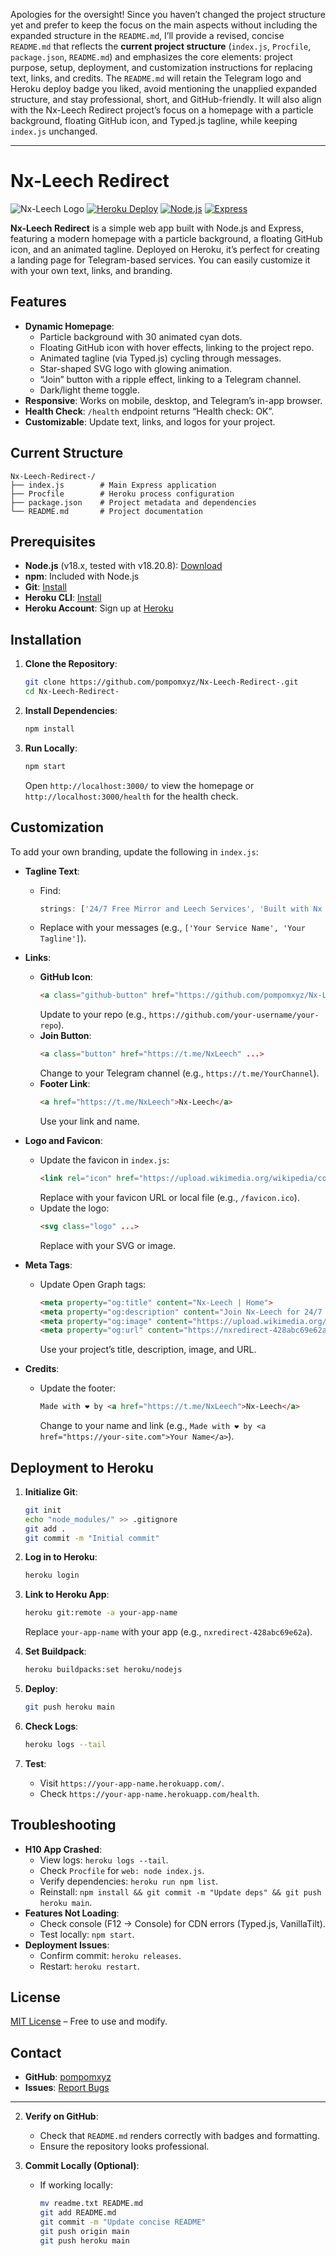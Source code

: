 Apologies for the oversight! Since you haven’t changed the project structure yet and prefer to keep the focus on the main aspects without including the expanded structure in the `README.md`, I’ll provide a revised, concise `README.md` that reflects the **current project structure** (`index.js`, `Procfile`, `package.json`, `README.md`) and emphasizes the core elements: project purpose, setup, deployment, and customization instructions for replacing text, links, and credits. The `README.md` will retain the Telegram logo and Heroku deploy badge you liked, avoid mentioning the unapplied expanded structure, and stay professional, short, and GitHub-friendly. It will also align with the Nx-Leech Redirect project’s focus on a homepage with a particle background, floating GitHub icon, and Typed.js tagline, while keeping `index.js` unchanged.

---

# Nx-Leech Redirect

![Nx-Leech Logo](https://upload.wikimedia.org/wikipedia/commons/8/82/Telegram_logo.svg)
[![Heroku Deploy](https://img.shields.io/badge/Heroku-Deployed-430098?style=flat-square&logo=heroku)](https://nxredirect-428abc69e62a.herokuapp.com/)
[![Node.js](https://img.shields.io/badge/Node.js-v18.20.8-green?style=flat-square&logo=node.js)](https://nodejs.org/)
[![Express](https://img.shields.io/badge/Express-v4.18.2-blue?style=flat-square&logo=express)](https://expressjs.com/)

**Nx-Leech Redirect** is a simple web app built with Node.js and Express, featuring a modern homepage with a particle background, a floating GitHub icon, and an animated tagline. Deployed on Heroku, it’s perfect for creating a landing page for Telegram-based services. You can easily customize it with your own text, links, and branding.

## Features

- **Dynamic Homepage**:
  - Particle background with 30 animated cyan dots.
  - Floating GitHub icon with hover effects, linking to the project repo.
  - Animated tagline (via Typed.js) cycling through messages.
  - Star-shaped SVG logo with glowing animation.
  - “Join” button with a ripple effect, linking to a Telegram channel.
  - Dark/light theme toggle.
- **Responsive**: Works on mobile, desktop, and Telegram’s in-app browser.
- **Health Check**: `/health` endpoint returns “Health check: OK”.
- **Customizable**: Update text, links, and logos for your project.

## Current Structure

```
Nx-Leech-Redirect-/
├── index.js        # Main Express application
├── Procfile        # Heroku process configuration
├── package.json    # Project metadata and dependencies
└── README.md       # Project documentation
```

## Prerequisites

- **Node.js** (v18.x, tested with v18.20.8): [Download](https://nodejs.org/)
- **npm**: Included with Node.js
- **Git**: [Install](https://git-scm.com/downloads)
- **Heroku CLI**: [Install](https://devcenter.heroku.com/articles/heroku-cli)
- **Heroku Account**: Sign up at [Heroku](https://www.heroku.com/)

## Installation

1. **Clone the Repository**:
   ```bash
   git clone https://github.com/pompomxyz/Nx-Leech-Redirect-.git
   cd Nx-Leech-Redirect-
   ```

2. **Install Dependencies**:
   ```bash
   npm install
   ```

3. **Run Locally**:
   ```bash
   npm start
   ```
   Open `http://localhost:3000/` to view the homepage or `http://localhost:3000/health` for the health check.

## Customization

To add your own branding, update the following in `index.js`:

- **Tagline Text**:
  - Find:
    ```javascript
    strings: ['24/7 Free Mirror and Leech Services', 'Built with Nx Leech 🔧♨️']
    ```
  - Replace with your messages (e.g., `['Your Service Name', 'Your Tagline']`).

- **Links**:
  - **GitHub Icon**:
    ```html
    <a class="github-button" href="https://github.com/pompomxyz/Nx-Leech-Redirect-" ...>
    ```
    Update to your repo (e.g., `https://github.com/your-username/your-repo`).
  - **Join Button**:
    ```html
    <a class="button" href="https://t.me/NxLeech" ...>
    ```
    Change to your Telegram channel (e.g., `https://t.me/YourChannel`).
  - **Footer Link**:
    ```html
    <a href="https://t.me/NxLeech">Nx-Leech</a>
    ```
    Use your link and name.

- **Logo and Favicon**:
  - Update the favicon in `index.js`:
    ```html
    <link rel="icon" href="https://upload.wikimedia.org/wikipedia/commons/8/82/Telegram_logo.svg" ...>
    ```
    Replace with your favicon URL or local file (e.g., `/favicon.ico`).
  - Update the logo:
    ```html
    <svg class="logo" ...>
    ```
    Replace with your SVG or image.

- **Meta Tags**:
  - Update Open Graph tags:
    ```html
    <meta property="og:title" content="Nx-Leech | Home">
    <meta property="og:description" content="Join Nx-Leech for 24/7 free mirror and leech services, built with ❤️🚀">
    <meta property="og:image" content="https://upload.wikimedia.org/wikipedia/commons/8/82/Telegram_logo.svg">
    <meta property="og:url" content="https://nxredirect-428abc69e62a.herokuapp.com/">
    ```
    Use your project’s title, description, image, and URL.

- **Credits**:
  - Update the footer:
    ```html
    Made with ❤️ by <a href="https://t.me/NxLeech">Nx-Leech</a>
    ```
    Change to your name and link (e.g., `Made with ❤️ by <a href="https://your-site.com">Your Name</a>`).

## Deployment to Heroku

1. **Initialize Git**:
   ```bash
   git init
   echo "node_modules/" >> .gitignore
   git add .
   git commit -m "Initial commit"
   ```

2. **Log in to Heroku**:
   ```bash
   heroku login
   ```

3. **Link to Heroku App**:
   ```bash
   heroku git:remote -a your-app-name
   ```
   Replace `your-app-name` with your app (e.g., `nxredirect-428abc69e62a`).

4. **Set Buildpack**:
   ```bash
   heroku buildpacks:set heroku/nodejs
   ```

5. **Deploy**:
   ```bash
   git push heroku main
   ```

6. **Check Logs**:
   ```bash
   heroku logs --tail
   ```

7. **Test**:
   - Visit `https://your-app-name.herokuapp.com/`.
   - Check `https://your-app-name.herokuapp.com/health`.

## Troubleshooting

- **H10 App Crashed**:
  - View logs: `heroku logs --tail`.
  - Check `Procfile` for `web: node index.js`.
  - Verify dependencies: `heroku run npm list`.
  - Reinstall: `npm install && git commit -m "Update deps" && git push heroku main`.
- **Features Not Loading**:
  - Check console (F12 → Console) for CDN errors (Typed.js, VanillaTilt).
  - Test locally: `npm start`.
- **Deployment Issues**:
  - Confirm commit: `heroku releases`.
  - Restart: `heroku restart`.

## License

[MIT License](LICENSE) – Free to use and modify.

## Contact

- **GitHub**: [pompomxyz](https://github.com/pompomxyz)
- **Issues**: [Report Bugs](https://github.com/pompomxyz/Nx-Leech-Redirect-/issues)

---


2. **Verify on GitHub**:
   - Check that `README.md` renders correctly with badges and formatting.
   - Ensure the repository looks professional.

3. **Commit Locally (Optional)**:
   - If working locally:
     ```bash
     mv readme.txt README.md
     git add README.md
     git commit -m "Update concise README"
     git push origin main
     git push heroku main
     ```
